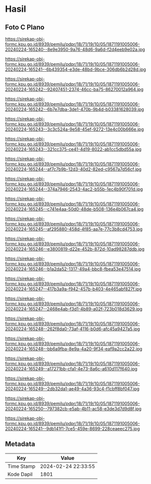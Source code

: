 # Hasil

## Foto C Plano

https://sirekap-obj-formc.kpu.go.id/8939/pemilu/pdpr/18/71/19/10/05/1871191005006-20240224-165240--8e9e3950-9a76-48d6-9a6d-f2d4eeb9e02a.jpg

https://sirekap-obj-formc.kpu.go.id/8939/pemilu/pdpr/18/71/19/10/05/1871191005006-20240224-165241--6b439354-e3de-48bd-9bce-306db6b2d28d.jpg

https://sirekap-obj-formc.kpu.go.id/8939/pemilu/pdpr/18/71/19/10/05/1871191005006-20240224-165242--92407451-2374-46cc-ba75-86270012a964.jpg

https://sirekap-obj-formc.kpu.go.id/8939/pemilu/pdpr/18/71/19/10/05/1871191005006-20240224-165242--6b7e7dba-3de1-470b-9b4d-b03381628039.jpg

https://sirekap-obj-formc.kpu.go.id/8939/pemilu/pdpr/18/71/19/10/05/1871191005006-20240224-165243--3c3c524a-9e58-45ef-9272-13e4c00b666e.jpg

https://sirekap-obj-formc.kpu.go.id/8939/pemilu/pdpr/18/71/19/10/05/1871191005006-20240224-165243--321cc375-ce41-4d19-8022-ab1cc5dbd55a.jpg

https://sirekap-obj-formc.kpu.go.id/8939/pemilu/pdpr/18/71/19/10/05/1871191005006-20240224-165244--af7c7b9b-12d3-40d2-82ed-c9567a7d56cf.jpg

https://sirekap-obj-formc.kpu.go.id/8939/pemilu/pdpr/18/71/19/10/05/1871191005006-20240224-165244--374a7946-2543-4ac2-b55b-1ec4b90f701d.jpg

https://sirekap-obj-formc.kpu.go.id/8939/pemilu/pdpr/18/71/19/10/05/1871191005006-20240224-165245--c741e4aa-50d0-48de-b508-136e4b067ca4.jpg

https://sirekap-obj-formc.kpu.go.id/8939/pemilu/pdpr/18/71/19/10/05/1871191005006-20240224-165245--af295880-458d-4f85-aa7e-77c3b8cd4753.jpg

https://sirekap-obj-formc.kpu.go.id/8939/pemilu/pdpr/18/71/19/10/05/1871191005006-20240224-165246--e3800819-d22e-452b-872d-10ad98287ddb.jpg

https://sirekap-obj-formc.kpu.go.id/8939/pemilu/pdpr/18/71/19/10/05/1871191005006-20240224-165246--b1a2da52-1317-49a4-bbc8-fbea53e47514.jpg

https://sirekap-obj-formc.kpu.go.id/8939/pemilu/pdpr/18/71/19/10/05/1871191005006-20240224-165247--417b3a9a-f942-457b-b403-4e465abf827f.jpg

https://sirekap-obj-formc.kpu.go.id/8939/pemilu/pdpr/18/71/19/10/05/1871191005006-20240224-165247--2468e4ab-f3d1-4b89-a02f-723b018d3629.jpg

https://sirekap-obj-formc.kpu.go.id/8939/pemilu/pdpr/18/71/19/10/05/1871191005006-20240224-165248--262f8da0-73af-4116-b0d6-afc45a9427a5.jpg

https://sirekap-obj-formc.kpu.go.id/8939/pemilu/pdpr/18/71/19/10/05/1871191005006-20240224-165248--bb6a9fba-8e9a-4a20-9f34-eaf9a2cc2a22.jpg

https://sirekap-obj-formc.kpu.go.id/8939/pemilu/pdpr/18/71/19/10/05/1871191005006-20240224-165249--a17271bb-cfa1-4e73-8a6c-a610d117f640.jpg

https://sirekap-obj-formc.kpu.go.id/8939/pemilu/pdpr/18/71/19/10/05/1871191005006-20240224-165249--2db32da1-ae49-4a36-93c4-f1cbff8bf047.jpg

https://sirekap-obj-formc.kpu.go.id/8939/pemilu/pdpr/18/71/19/10/05/1871191005006-20240224-165250--797382cb-e5ab-4b11-ac58-e3de3d7d9d8f.jpg

https://sirekap-obj-formc.kpu.go.id/8939/pemilu/pdpr/18/71/19/10/05/1871191005006-20240224-165241--9db141f1-7ce5-459e-8699-228ceaeec275.jpg


## Metadata

| Key        | Value               |
| ---------- | ------------------- |
| Time Stamp | 2024-02-24 22:33:55 |
| Kode Dapil | 1801                |



